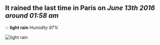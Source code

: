 ## It rained the last time in Paris on *June 13th 2016 around 01:58 am*
💧💧  **light rain** *Humidity 97%*

![light rain](http://openweathermap.org/img/w/10n.png)
